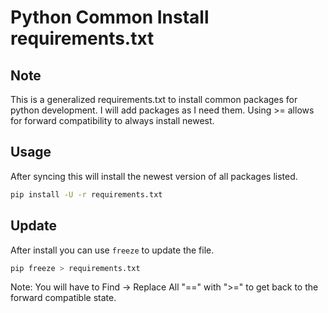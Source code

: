 # Python Common Install requirements.txt

## Note

This is a generalized requirements.txt to install common packages for python development. I will add packages as I need them. Using >= allows for forward compatibility to always install newest.

## Usage

After syncing this will install the newest version of all packages listed.

```bash
pip install -U -r requirements.txt
```

## Update

After install you can use `freeze` to update the file.

```bash
pip freeze > requirements.txt
```

Note: You will have to Find -> Replace All "==" with ">=" to get back to the forward compatible state.